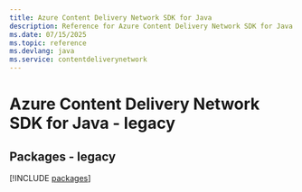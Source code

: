 ```yaml
---
title: Azure Content Delivery Network SDK for Java
description: Reference for Azure Content Delivery Network SDK for Java
ms.date: 07/15/2025
ms.topic: reference
ms.devlang: java
ms.service: contentdeliverynetwork
---
```

# Azure Content Delivery Network SDK for Java - legacy
## Packages - legacy
[!INCLUDE [packages](content-delivery-network-index.md)]
